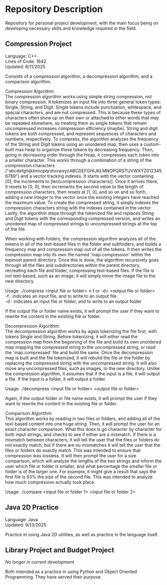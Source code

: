 # Repository Description

Repository for personal project development, with the main focus being on developing necessary skills and knowledge required in the field.

## Compression Project

Language: C++  
Lines of Code: 1642  
Updated: 8/11/2025

Consists of a compression algorithm, a decompression algorithm, and a comparison algorithm.

Compression Algorithm:  
The compression algorithm works using simple string compression, not binary compression. It tokenizes an input file into three general token types: Single, String, and Digit. Single tokens include punctuation, whitespace, and special characters, and are not compressed. This is because these types of characters often show up on their own or attached to other words that may be repeated elsewhere, so treating them as single tokens that remain uncompressed increases compression efficiency (maybe). String and digit tokens are both compressed, and represent sequences of characters and numbers, respectively. To compress, the algorithm analyzes the frequency of the String and Digit tokens using an unordered map, then uses a custom-built max heap to organize these tokens by decreasing frequency. Then, going in decreasing order through the Heap, it compresses each token into a smaller character. This works through a combination of a string of the compression characters ("abcdefghijklmnopqrstuvwxyzABCDEFGHIJKLMNOPQRSTUVWXYZ0123456789") and a vector tracking indexes. It starts with the vector containing \[0\], the increments to \[len(compression characters)\]. Once it arrives there, it resets to \[0, 0\], then increments the second value to the length of compression characters, then resets at \[1, 0\], and so on and so forth, adding a new integer to the vector once the existing integers have reached the maximum value. To create the compressed string, it simply indexes the compression characters string with the indexes contained in the vector. Lastly, the algorithm steps through the tokenized file and replaces String and Digit tokens with the corresponding compressed version, and writes an unordered map of compressed strings to uncompressed strings at the top of the file.

When working with folders, the compression algorithm analyzes all of the tokens in all of the text-based files in the folder and subfolders, and builds a frequency map and compression map out of all the tokens. It then writes the compression map into its own file named 'map.compression' within the topmost parent directory. Once this is done, the algorithm recursively goes through all the files and subdirectories within the parent directory, recreating each file and folder, compressing text-based files. If the file is not text-based, such as an image, it will simply move the image file to the new directory.

Usage: ./compress \<input file or folder\> \<-f or -d\> \<output file or folder\>  
-f : indicates an input file, and to write to an output file  
-d : indicates an input file or folder, and to write to an output folder

If the output file or folder name exists, it will prompt the user if they want to rewrite the content in the existing file or folder.

Decompression Algorithm:  
The decompression algorithm works by again tokenizing the file first, with tokens Single and String. Before tokenizing, it will either read the compression map from the beginning of the file and build its own unordered map mapping the compressed string to the uncompressed string, or read the 'map.compressed' file and build the same. Once the decompression map is built and the file tokenized, it will rebuild the file or the folder by replacing the compressed string with the uncompressed string. It will also move any uncompressed files, such as images, to the new directory. Unlike the compression algorithm, it assumes that if the input is a file, it will output a file. If the input is a folder, it will output a folder.

Usage: ./decompress \<input file or folder\> \<output file or folder\>

Again, if the output folder or file name exists, it will prompt the user if they want to rewrite the content in the existing file or folder.

Comparison Algorithm:  
This algorithm works by reading in two files or folders, and adding all of the text-based content into one huge string. Then, it will prompt the user for an exact character comparison. What this does is go character by character for both input strings, and checks to see if either are a mismatch. If there is a mismatch between characters, it will tell the user that the files or folders do not exactly match, but if there are no mismatches it will tell the user that the files or folders do exactly match. This was intended to ensure that compression was lossless. It will then prompt the user for a size comparison, which will analyze the lengths of the two strings and inform the user which file or folder is smaller, and what percentage the smaller file or folder is of the larger one. For example, it might give a result that says the first file is 63% the size of the second file. This was intended to analyze how much compression actually took place.

Usage: ./compare \<input file or folder 1\> \<input file or folder 2\>


## Java 2D Practice

Language: Java  
Updated: 9/13/2025  

Practice in using Java 2D utilities, as well as practice in the language itself.

## Library Project and Budget Project

*No longer in current development*

Both intended as a practice in using Python and Object Oriented Programming. They have served their purpose.
